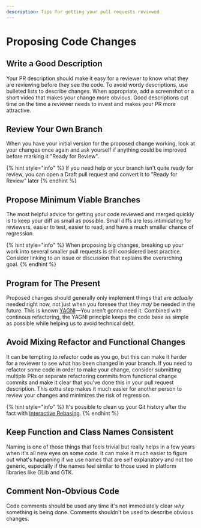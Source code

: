 ```yaml
---
description: Tips for getting your pull requests reviewed
---
```


# Proposing Code Changes

## Write a Good Description

Your PR description should make it easy for a reviewer to know what they are reviewing before they see the code. To avoid wordy descriptions, use bulleted lists to describe changes. When appropriate, add a screenshot or a short video that makes your change more obvious. Good descriptions cut time on the time a reviewer needs to invest and makes your PR more attractive.

## Review Your Own Branch

When you have your initial version for the proposed change working, look at your changes once again and ask yourself if anything could be improved before marking it "Ready for Review".

{% hint style="info" %}
If you need help or your branch isn't quite ready for review, you can open a Draft pull request and convert it to "Ready for Review" later
{% endhint %}

## Propose Minimum Viable Branches

The most helpful advice for getting your code reviewed and merged quickly is to keep your diff as small as possible. Small diffs are less intimidating for reviewers, easier to test, easier to read, and have a much smaller chance of regression.

{% hint style="info" %}
When proposing big changes, breaking up your work into several smaller pull requests is still considered best practice. Consider linking to an issue or discussion that explains the overarching goal.
{% endhint %}

## Program for The Present

Proposed changes should generally only implement things that are _actually_ needed right now, not just when you foresee that they _may_ be needed in the future. This is known [YAGNI](https://en.wikipedia.org/wiki/You_aren%27t_gonna_need_it)—You aren't gonna need it. Combined with continous refactoring, the YAGNI principle keeps the code base as simple as possible while helping us to avoid technical debt.

## Avoid Mixing Refactor and Functional Changes

It can be tempting to refactor code as you go, but this can make it harder for a reviewer to see what has been changed in your branch. If you need to refactor some code in order to make your change, consider submitting multiple PRs or separate refactoring commits from functional change commits and make it clear that you've done this in your pull request description. This extra step makes it much easier for another person to review your changes and minimizes the risk of regression.

{% hint style="info" %}
It's possible to clean up your Git history after the fact with [Interactive Rebasing](https://git-scm.com/book/en/v2/Git-Tools-Rewriting-History).
{% endhint %}

## Keep Function and Class Names Consistent

Naming is one of those things that feels trivial but really helps in a few years when it's all new eyes on some code. It can make it much easier to figure out what's happening if we use names that are self explanatory and not too generic, especially if the names feel similar to those used in platform libraries like GLib and GTK.

## Comment Non-Obvious Code

Code comments should be used any time it's not immediately clear _why_ something is being done. Comments shouldn't be used to describe obvious changes.

